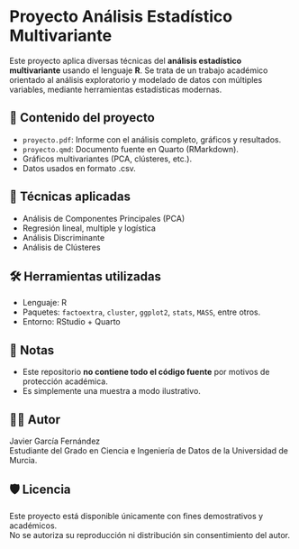 # Proyecto Análisis Estadístico Multivariante

Este proyecto aplica diversas técnicas del **análisis estadístico multivariante** usando el lenguaje **R**. Se trata de un trabajo académico orientado al análisis exploratorio y modelado de datos con múltiples variables, mediante herramientas estadísticas modernas.

## 📂 Contenido del proyecto

- `proyecto.pdf`: Informe con el análisis completo, gráficos y resultados.
- `proyecto.qmd`: Documento fuente en Quarto (RMarkdown).
- Gráficos multivariantes (PCA, clústeres, etc.).
- Datos usados en formato .csv.

## 🧪 Técnicas aplicadas

- Análisis de Componentes Principales (PCA)
- Regresión lineal, multiple y logística
- Análisis Discriminante
- Análisis de Clústeres

## 🛠️ Herramientas utilizadas

- Lenguaje: R
- Paquetes: `factoextra`, `cluster`, `ggplot2`, `stats`, `MASS`, entre otros.
- Entorno: RStudio + Quarto

## 📎 Notas

- Este repositorio **no contiene todo el código fuente** por motivos de protección académica.
- Es simplemente una muestra a modo ilustrativo.

## 🧑‍💻 Autor

Javier García Fernández  
Estudiante del Grado en Ciencia e Ingeniería de Datos de la Universidad de Murcia.

## 🛡️ Licencia

Este proyecto está disponible únicamente con fines demostrativos y académicos.  
No se autoriza su reproducción ni distribución sin consentimiento del autor.
